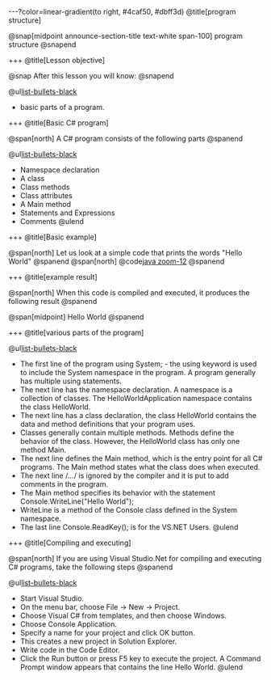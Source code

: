 ---?color=linear-gradient(to right, #4caf50, #dbff3d)
@title[program structure]

@snap[midpoint announce-section-title text-white span-100]
program structure
@snapend

+++
@title[Lesson objective]

@snap
After this lesson you will know:
@snapend

@ul[list-bullets-black](false)
- basic parts of a program.

+++
@title[Basic C# program]

@span[north]
A C# program consists of the following parts
@spanend

@ul[list-bullets-black](false)
- Namespace declaration
- A class
- Class methods
- Class attributes
- A Main method
- Statements and Expressions
- Comments
@ulend

+++
@title[Basic example]

@span[north]
Let us look at a simple code that prints the words "Hello World" 
@spanend
@span[north]
@code[java zoom-12](presentations/program-structure/hello-world.cs)
@spanend

+++
@title[example result]

@span[north]
When this code is compiled and executed, it produces the following result
@spanend

@span[midpoint]
Hello World
@spanend

+++
@title[various parts of the program]

@ul[list-bullets-black](false)
- The first line of the program using System; - the using keyword is used to include the System namespace in the program. A program generally has multiple using statements.
- The next line has the namespace declaration. A namespace is a collection of classes. The HelloWorldApplication namespace contains the class HelloWorld.
- The next line has a class declaration, the class HelloWorld contains the data and method definitions that your program uses. 
- Classes generally contain multiple methods. Methods define the behavior of the class. However, the HelloWorld class has only one method Main.
- The next line defines the Main method, which is the entry point for all C# programs. The Main method states what the class does when executed.
- The next line /*...*/ is ignored by the compiler and it is put to add comments in the program.
- The Main method specifies its behavior with the statement Console.WriteLine("Hello World");
- WriteLine is a method of the Console class defined in the System namespace. 
- The last line Console.ReadKey(); is for the VS.NET Users.
@ulend

+++
@title[Compiling and executing]

@span[north]
If you are using Visual Studio.Net for compiling and executing C# programs, take the following steps
@spanend

@ul[list-bullets-black](flase)
- Start Visual Studio.
- On the menu bar, choose File -> New -> Project.
- Choose Visual C# from templates, and then choose Windows.
- Choose Console Application.
- Specify a name for your project and click OK button.
- This creates a new project in Solution Explorer.
- Write code in the Code Editor.
- Click the Run button or press F5 key to execute the project. A Command Prompt window appears that contains the line Hello World.
@ulend
